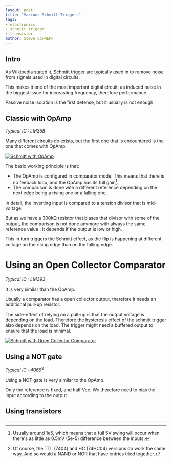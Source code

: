```yaml
---
layout: post
title: "Various Schmitt Triggers"
tags:
- electronics
- schmitt trigger
- transistor
author: Steve SCHNEPP
---
```


## Intro

As Wikipedia stated it, [Schmitt
trigger](https://en.wikipedia.org/wiki/Schmitt_trigger) are typically used in
to remove noise from signals used in digital circuits.

This makes it one of the most important digital circuit, as induced noise in
the biggest issue for increasting frequency, therefore performance.

Passive noise isolation is the first defense, but it usually is not enough.

## Classic with OpAmp

*Typical IC : LM358*

Many different circuits do exists, but the first one that is encountered
is the one that comes with OpAmp.

[
![Schmitt with OpAmp](../../../assets/images/circuit-20220605-1810.svg)
](
https://www.falstad.com/circuit/circuitjs.html?ctz=CQAgjCAMB0l3BWcMBMcUHYMGZIA4UA2ATmIxAUgoqoQFMBaMMAKACcQAWPKlPPLjxDZCAqmHjwWAd0G9OVbr35R2ckHwEJiKDSqq5JMijr1bTKFJ1Wztuy9cJWNzyCwDm6kQKXC81qjdZXzQfbHt8VQA3LnCNSOwReLFwLjhUwKhoBBYAJWEk0LNkqFSFDWyKpEDslm9YiLDdME4A1Q4QlWx-YvFJODy-a01hBHt9UvLq0pgcgEN1BxN7Zy1SiX6QBhhE7E4UHRRmbgROYi5YJyxODEJmf1Pm-rrRZZdrO3BbmbUna1xHM56n0Bp4-sJXuDum03GAnCBwUsoZBhiAACZ0ABmcwArgAbAAuDDxdDRGRmsFYAHsQOdCG0FMQBBIEdAGbThOBsOtudgWEA
)

The basic working principle is that:

* The OpAmp is configured in comparator mode. This means that there is no
  feeback loop, and the OpAmp has its full gain[^1].
* The comparison is done with a different reference depending on the next edge
  being a rising one or a falling one.

[^1]: Usually around 1e5, which means that a full 5V swing will occur when
there's as little as 0.5mV (5e-5) difference between the inputs.

In detail, the inverting input is compared to a tension divisor that is
mid-voltage.

But as we have a 300kΩ resistor that biases that divisor with some of the
output, the comparison is not done anymore with always the same reference
value : it depends if the output is low or high.

This in turn triggers the Schmitt effect, as the flip is happening at
different voltage on the rising edge than on the falling edge.

# Using an Open Collector Comparator

*Typical IC : LM393*

It is very similar than the OpAmp.

Usually a comparator has a open collector output, therefore it needs an
additional pull-up resistor.

The side-effect of relying on a pull-up is that the output voltage is depending
on the load. Therefore the hysteresis effect of the schmitt trigger also
depends on the load. The trigger might need a buffered output to ensure that
the load is minimal.

[
![Schmitt with Open Collector Comparator](../../../assets/images/circuit-20220605-1810.svg)
](https://www.falstad.com/circuit/circuitjs.html?ctz=CQAgjCAMB0l3BWcMBMcUHYMGZIA4UA2ATmIxAUgoqoQFMBaMMAKACcQAWPKlPPLjxDZCAqmHjwWAd0G9OVbr35R2ckHwEJiKDSqq5JMijr1bTKFJ1Wztuy9cJWNzyCwDm6kQKXC81qjdZXzQfbHt8VQA3LnCNSOwReLFwLjhUwKhoBBYAJWEk0LNkqFSFDWyKpEDslm9YiLDdME4A1Q4QlWx-YvFJODy-a01hBHt9UvLq0pgc+qdh51EBBxm1BeFIR2d6voHPDfmdnsCWMCcQDdXDrY0QABM6ADMAQwBXABsAFwYPunuMjNYKwFBAQs47C5rBA8AAdADOYAQCKYyMR-UgCOwsEgIk4xG6GEskDInEIKJgYEshAQCBwkDGCEIGAUKAREkkUARaHZGM5YARbg4kNWkJabQ5bnyYtaFEI4llmSmMyyOQA9iBiJc2gpiAIJJdoDrNcJwLpxLpsCwgA)

## Using a NOT gate

*Typical IC : 4069*[^2]

Using a NOT gate is very similar to the OpAmp. 

[^2]: Of course, the TTL (7404) and HC (74HC04) versions do work the same way. And so would a NAND or NOR that have entries tried together.

Only the reference is fixed, and half Vcc. We therefore need to bias the input
according to the output. 

## Using transistors


---


